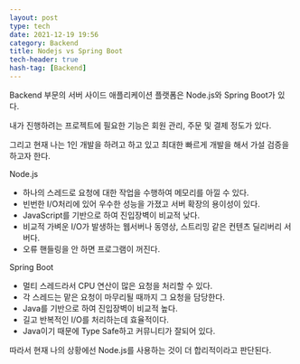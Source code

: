 ```yaml
---
layout: post
type: tech
date: 2021-12-19 19:56
category: Backend
title: Nodejs vs Spring Boot
tech-header: true
hash-tag: [Backend]
---
```



Backend 부문의 서버 사이드 애플리케이션 플랫폼은 Node.js와 Spring Boot가 있다.

내가 진행하려는 프로젝트에 필요한 기능은 회원 관리, 주문 및 결제 정도가 있다.

그리고 현재 나는 1인 개발을 하려고 하고 있고 최대한 빠르게 개발을 해서 가설 검증을 하고자 한다.

Node.js
<ul class="post-ul">
    <li>하나의 스레드로 요청에 대한 작업을 수행하여 메모리를 아낄 수 있다.</li>
    <li>빈번한 I/O처리에 있어 우수한 성능을 가졌고 서버 확장의 용이성이 있다.</li>
    <li>JavaScript를 기반으로 하여 진입장벽이 비교적 낮다.</li>
    <li>비교적 가벼운 I/O가 발생하는 웹서버나 동영상, 스트리밍 같은 컨텐츠 딜리버리 서버다.</li>
    <li>오류 핸들링을 안 하면 프로그램이 꺼진다.</li>
</ul>

Spring Boot
<ul class="post-ul">
    <li>멀티 스레드라서 CPU 연산이 많은 요청을 처리할 수 있다. </li>
    <li>각 스레드는 맡은 요청이 마무리될 때까지 그 요청을 담당한다.</li>
    <li>Java를 기반으로 하여 진입장벽이 비교적 높다.</li>
    <li>길고 반복적인 I/O를 처리하는데 효율적이다.</li>
    <li>Java이기 때문에 Type Safe하고 커뮤니티가 잘되어 있다.</li>
</ul>

따라서 현재 나의 상황에선 Node.js를 사용하는 것이 더 합리적이라고 판단된다.